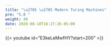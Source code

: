 ```yaml
---
title: "\u2705 \u2705 Modern Turing Machines"
pre: "5.8 "
weight: 40
date: 2020-08-10T16:27:26-05:00
---
```


{{< youtube id="E3keLeMwfHY?start=200" >}}
